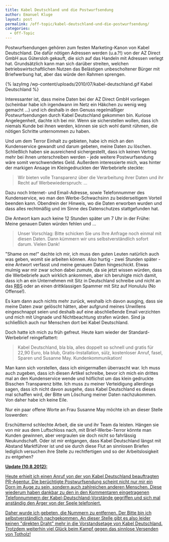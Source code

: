 ```yaml
---
title: Kabel Deutschland und die Postwurfsendung
author: Emanuel Kluge
layout: post
permalink: /off-topic/kabel-deutschland-und-die-postwurfsendung/
categories:
  - Off-Topic
---
```


Postwurfsendungen gehören zum festen Marketing-Kanon von Kabel Deutschland. Die dafür nötigen Adressen werden (u.a.?!) von der AZ Direct GmbH aus Gütersloh gekauft, die sich auf das Handeln mit Adressen verlegt hat. Grundsätzlich kann man sich darüber streiten, welchen betriebswirtschaftlichen Nutzen das Belästigen unbescholtener Bürger mit Briefwerbung hat, aber das würde den Rahmen sprengen.

{% lazyImg /wp-content/uploads/2010/07/kabel-deutschland.gif Kabel Deutschland %}

Interessanter ist, dass meine Daten bei der AZ Direct GmbH vorliegen (scheinbar habe ich irgendwann im Netz ein Häkchen zu wenig weg gemacht &hellip;) und ich deshalb in den Genuss regelmäßiger Postwurfsendungen durch Kabel Deutschland gekommen bin. Kuriose Angelegenheit, dachte ich bei mir. Wenn sie sicherstellen wollen, dass ich niemals Kunde bei ihnen werden, können sie sich wohl damit rühmen, die nötigen Schritte unternommen zu haben.

Und um dem Terror Einhalt zu gebieten, habe ich mich an den Kundenservice gewandt und darum gebeten, meine Daten zu löschen. Schließlich haben sie ausreichend sichergestellt, dass ich keinen Vertrag mehr bei ihnen unterschreiben werden - jede weitere Postwurfsendung wäre somit verschwendetes Geld. Außerdem interessierte mich, was hinter der markigen Ansage im Kleingedruckten der Werbebriefe steckte:

> Wir bieten volle Transparenz über die Verarbeitung ihrer Daten und ihr Recht auf Werbewiederspruch: &hellip;

Dazu noch Internet- und Email-Adresse, sowie Telefonnummer des Kundenservice, wo man den Werbe-Schwachsinn zu beiderseitigem Vorteil beenden kann. Obendrein der Hinweis, wo die Daten erworben wurden und dass alles rechtmäßig und im Sinne des Datenschutzes stattgefunden hat.

Die Antwort kam auch keine 12 Stunden später um 7 Uhr in der Frühe: Meine genauen Daten würden fehlen und &hellip;

> Unser Vorschlag: Bitte schicken Sie uns Ihre Anfrage noch einmal mit diesen Daten. Dann kümmern wir uns selbstverständlich sofort darum. Vielen Dank!

"Shame on me!" dachte ich mir, ich muss den guten Leuten natürlich auch was geben, womit sie arbeiten können. Also hurtig - zwei Stunden später - eine Antwort verfasst und meine genauen Daten hingeschickt. Etwas mulmig war mir zwar schon dabei zumute, da sie jetzt wissen würden, dass die Werbebriefe auch wirklich ankommen, aber ich beruhigte mich damit, dass ich an ein Unternehmen mit Sitz in Deutschland schreibe und nicht an das <abbr title="Russian Business Network" lang="en">RBS</abbr> oder an einen drittklassigen Spammer mit Sitz auf Honululu (No Offense!).

Es kam dann auch nichts mehr zurück, weshalb ich davon ausging, dass sie meine Daten zwar gelöscht hätten, aber aufgrund meines Unwillens eingeschnappt seien und deshalb auf eine abschließende Email verzichten und mich mit Ungnade und Nichtbeachtung strafen würden. Sind ja schließlich auch nur Menschen dort bei Kabel Deutschland.

Doch hatte ich mich zu früh gefreut. Heute kam wieder der Standard-Werbebrief reingeflattert:

> Kabel Deutschland, bla bla, alles doppelt so schnell und gratis für 22,90 Euro, bla blub, Gratis-Installation, sülz, kostenloser Anruf, fasel, Sparen und Susanne May. Kundenkommunikation!

Man kann sich vorstellen, dass ich einigermaßen überrascht war. Ich muss auch zugeben, dass ich diesen Artikel schreibe, bevor ich mich ein drittes mal an den Kundenservice wende und höflichst um das klein gedruckte Bisschen Transparenz bitte. Ich muss zu meiner Verteidigung allerdings sagen, dass ich nicht davon ausgehe, dass Kabel Deutschland es dieses mal schaffen wird, der Bitte um Löschung meiner Daten nachzukommen. Von daher habe ich keine Eile.

Nur ein paar offene Worte an Frau Susanne May möchte ich an dieser Stelle loswerden:

Erschütternd schlechte Arbeit, die sie und ihr Team da leisten. Hängen sie von mir aus dem Luftschloss nach, mit Brief-Werbe-Terror könnte man Kunden gewinnen, aber vergraulen sie doch nicht so fahrlässig Neukundschaft. Oder ist mir entgangen, dass Kabel Deutschland längst mit Abstand Marktführer ist und sie durch diese Flut an sinnlosen Briefen lediglich versuchen ihre Stelle zu rechtfertigen und so der Arbeitslosigkeit zu entgehen?

**<ins datetime="2012-08-10T15:08:08+00:00">Update (10.8.2012):</ins>**

<ins datetime="2012-08-10T15:08:08+00:00">Heute erhielt ich einen Anruf von der von Kabel Deutschland beauftragten PR-Agentur. Die berüchtigte Postwurfsendung scheint nicht nur mir ein Dorn im Auge zu sein, sondern auch zahlreichen anderen Menschen. Diese wiederum haben dankbar zu den in den Kommentaren eingetragenen Telefonnummern der Kabel-Deutschland-Vorstände gegriffen und sich mal anständig den Ärger von der Seele telefoniert.</ins>

<ins datetime="2012-08-10T15:08:08+00:00">Daher wurde ich gebeten, die Nummern zu entfernen. Der Bitte bin ich selbstverständlich nachgekommen. An dieser Stelle gibt es also leider keinen "direkten Draht" mehr in die Vorstandsetage von Kabel Deutschland. Trotzdem weiterhin viel Glück beim Kampf gegen das sinnlose Versenden von Totholz!</ins>
